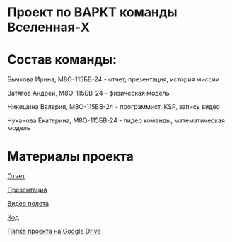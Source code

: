 # Проект по ВАРКТ команды Вселенная-X

# Состав команды:
Бычкова Ирина, М8О-115БВ-24 - отчет, презентация, история миссии

Затягов Андрей, М8О-115БВ-24 - физическая модель

Никишина Валерия, М8О-115БВ-24 - программист, KSP, запись видео

Чуканова Екатерина, М8О-115БВ-24 - лидер команды, математическая модель

# Материалы проекта
[Отчет](https://docs.google.com/document/d/1Di9Ifz8aVOzIUPnki1PmnMP96w4mRnLo/edit?usp=drive_link&ouid=103808460640196347395&rtpof=true&sd=true)

[Презентация](https://docs.google.com/presentation/d/1O5MULsmXAj_VR8tFO_fEwPIFn77uXLD1/edit?usp=drive_link&ouid=103808460640196347395&rtpof=true&sd=true)

[Видео полета](https://drive.google.com/file/d/1HSVtn1qEuZRjYnlkzcuWXUeEAjzJ8ewC/view?usp=drive_link)

[Код](https://drive.google.com/file/d/1hdX0oC8jgdA7fdCyw4c83E-oDJSiLClM/view?usp=drive_link)

[Папка проекта на Google Drive](https://drive.google.com/drive/u/0/folders/15cKDUxhLH-FcXhZOxcE84WXgKphlh09C)

